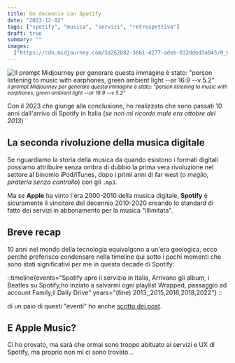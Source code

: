 ```yaml
---
title: Un decennio con Spotify
date: "2023-12-02"
tags: ["spotify", "musica", "servizi", "retrospettiva"]
draft: true
summary: ""
images:
  ["https://cdn.midjourney.com/5d262b82-3661-4277-adeb-032dded3a845/0_0.webp"]
---
```


![Il prompt Midjourney per generare questa immagine è stato: "person listening to music with earphones, green ambient light --ar 16:9 --v 5.2"](https://cdn.midjourney.com/5d262b82-3661-4277-adeb-032dded3a845/0_0.webp) <small>_Il prompt Midjourney per generare questa immagine è stato: "person listening to music with earphones, green ambient light --ar 16:9 --v 5.2"_</small>

Con il 2023 che giunge alla conclusione, ho realizzato che sono passati 10 anni dall'arrivo di Spotify in Italia (_se non mi ricordo male era ottobre del 2013_)

## La seconda rivoluzione della musica digitale

Se riguardiamo la storia della musica da quando esistono i formati digitali possiamo attribuire senza ombra di dubbio la prima vera rivoluzione nel settore al binomio iPod/iTunes, dopo i primi anni di far west (_o meglio, pirateria senza controllo_) con gli `.mp3`.

Ma se **Apple** ha vinto l'era 2000-2010 della musica digitale, **Spotify** è sicuramente il vincitore del decennio 2010-2020 creando lo standard di fatto dei servizi in abbonamento per la musica "illimitata".

## Breve recap

10 anni nel mondo della tecnologia equivalgono a un'era geologica, ecco perché preferisco condensare nella timeline qui sotto i pochi momenti che sono stati significativi per me in questa decade di Spotify:

::timeline{events="Spotify apre il servizio in Italia, Arrivano gli album, i Beatles su Spotify,ho inziato a salvarmi ogni playlist Wrapped, passaggio ad account Family,il Daily Drive" years="(fine) 2013,,2015,2016,2018,2022"}
::

di un paio di questi "eventi" ho anche [scritto dei post](/tags/spotify).

## E Apple Music?

Ci ho provato, ma sarà che ormai sono troppo abituato ai servizi e UX di Spotify, ma proprio non mi ci sono trovato...
